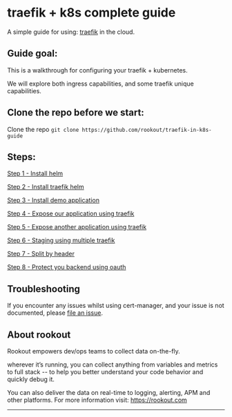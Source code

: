 traefik + k8s complete guide
===
A simple guide for using: [traefik] in the cloud.


## Guide goal:


This is a walkthrough for configuring your traefik + kubernetes.

We will explore both ingress capabilities, and some traefik unique capabilities. 

## Clone the repo before we start:

Clone the repo `git clone https://github.com/rookout/traefik-in-k8s-guide`

## Steps:

[Step 1 - Install helm](https://github.com/Rookout/traefik-in-k8s-guide/tree/master/step-1-install-helm)

[Step 2 - Install traefik helm](https://github.com/Rookout/traefik-in-k8s-guide/tree/master/step-2-install-traefik-helm)

[Step 3 - Install demo application](https://github.com/Rookout/traefik-in-k8s-guide/tree/master/step-3-install-demo-application)

[Step 4 - Expose our application using traefik](https://github.com/Rookout/traefik-in-k8s-guide/tree/master/step-4-expose-our-application-using-traeifik)

[Step 5 - Expose another application using traefik](https://github.com/Rookout/traefik-in-k8s-guide/tree/master/step-5-expose-another-application-using-traefik)

[Step 6 - Staging using multiple traefik](https://github.com/Rookout/traefik-in-k8s-guide/tree/master/step-6-staging-using-multiple-traefik)

[Step 7 - Split by header](https://github.com/Rookout/traefik-in-k8s-guide/tree/master/step-7-split-by-header)

[Step 8 - Protect you backend using oauth](https://github.com/Rookout/traefik-in-k8s-guide/tree/master/step-8-use-oauth-to-protect-backend)


## Troubleshooting

If you encounter any issues whilst using cert-manager, and your issue is not
documented, please [file an issue](https://github.com/Rookout/traefik-in-k8s-guide/issues).

## About rookout

Rookout empowers dev/ops teams to collect data on-the-fly.

wherever it’s running, you can collect anything from variables and metrics to full stack -- to help you better understand your code behavior and quickly debug it. 

You can also deliver the data on real-time to logging, alerting, APM and other platforms. For more information visit: https://rookout.com

---
[//]: #URLs

   [traefik]: <https://helm.sh/>
